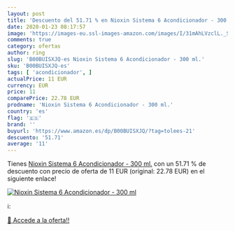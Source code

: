 ```yaml
---
layout: post
title: 'Descuento del 51.71 % en Nioxin Sistema 6 Acondicionador - 300 ml'
date: 2020-01-23 08:17:57
image: 'https://images-eu.ssl-images-amazon.com/images/I/31mAhLVzclL._SL400_.jpg'
comments: true
category: ofertas
author: ring
slug: 'B00BUISXJQ-es Nioxin Sistema 6 Acondicionador - 300 ml.'
sku: 'B00BUISXJQ-es'
tags: [ 'acondicionador', ]
actualPrice: 11 EUR
currency: EUR
price: 11
comparePrice: 22.78 EUR
prodname: 'Nioxin Sistema 6 Acondicionador - 300 ml.'
country: 'es'
flag: '🇪🇸'
brand: ''
buyurl: 'https://www.amazon.es/dp/B00BUISXJQ/?tag=tolees-21'
descuento: '51.71'
average: '11'
---
```


Tienes [Nioxin Sistema 6 Acondicionador - 300 ml.](https://www.amazon.es/dp/B00BUISXJQ/?tag=tolees-21) con un 51.71 % de descuento con precio de oferta de 11 EUR (original: 22.78 EUR) en el siguiente enlace!

[![Nioxin Sistema 6 Acondicionador - 300 ml](https://images-eu.ssl-images-amazon.com/images/I/31mAhLVzclL._SL400_.jpg)](https://www.amazon.es/dp/B00BUISXJQ/?tag=tolees-21)

ℹ️:


[🛒 Accede a la oferta!!](https://www.amazon.es/dp/B00BUISXJQ/?tag=tolees-21)
